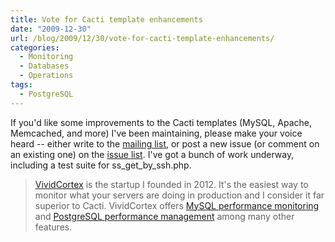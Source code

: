 ```yaml
---
title: Vote for Cacti template enhancements
date: "2009-12-30"
url: /blog/2009/12/30/vote-for-cacti-template-enhancements/
categories:
  - Monitoring
  - Databases
  - Operations
tags:
  - PostgreSQL
---
```

If you'd like some improvements to the Cacti templates (MySQL, Apache, Memcached, and more) I've been maintaining, please make your voice heard -- either write to the [mailing list](http://groups.google.com/group/better-cacti-templates), or post a new issue (or comment on an existing one) on the [issue list](http://code.google.com/p/mysql-cacti-templates/issues/list). I've got a bunch of work underway, including a test suite for ss\_get\_by_ssh.php.

> [VividCortex](https://vividcortex.com/) is the startup I founded in 2012. It's the easiest way to monitor what
> your servers are doing in production and I consider it far superior to Cacti. VividCortex offers [MySQL performance
> monitoring](https://vividcortex.com/monitoring/mysql/) and [PostgreSQL
> performance management](https://vividcortex.com/monitoring/postgres/) among many
> other features.


